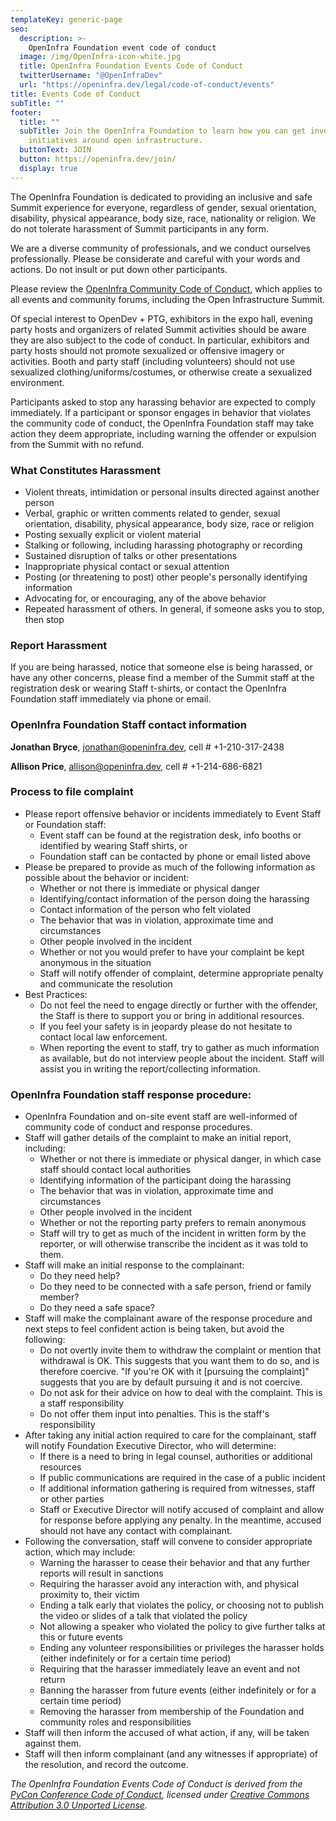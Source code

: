 ```yaml
---
templateKey: generic-page
seo:
  description: >-
    OpenInfra Foundation event code of conduct
  image: /img/OpenInfra-icon-white.jpg
  title: OpenInfra Foundation Events Code of Conduct
  twitterUsername: "@OpenInfraDev"
  url: "https://openinfra.dev/legal/code-of-conduct/events"
title: Events Code of Conduct
subTitle: ""
footer:
  title: ""
  subTitle: Join the OpenInfra Foundation to learn how you can get involved in
    initiatives around open infrastructure.
  buttonText: JOIN
  button: https://openinfra.dev/join/
  display: true
---
```


The OpenInfra Foundation is dedicated to providing an inclusive and safe Summit experience for everyone, regardless of gender, sexual orientation, disability, physical appearance, body size, race, nationality or religion. We do not tolerate harassment of Summit participants in any form.

We are a diverse community of professionals, and we conduct ourselves professionally. Please be considerate and careful with your words and actions. Do not insult or put down other participants.

Please review the [OpenInfra Community Code of Conduct](/legal/code-of-conduct), which applies to all events and community forums, including the Open Infrastructure Summit.

Of special interest to OpenDev + PTG, exhibitors in the expo hall, evening party hosts and organizers of related Summit activities should be aware they are also subject to the code of conduct. In particular, exhibitors and party hosts should not promote sexualized or offensive imagery or activities. Booth and party staff (including volunteers) should not use sexualized clothing/uniforms/costumes, or otherwise create a sexualized environment.

Participants asked to stop any harassing behavior are expected to comply immediately. If a participant or sponsor engages in behavior that violates the community code of conduct, the OpenInfra Foundation staff may take action they deem appropriate, including warning the offender or expulsion from the Summit with no refund.

### What Constitutes Harassment

- Violent threats, intimidation or personal insults directed against another person
- Verbal, graphic or written comments related to gender, sexual orientation, disability, physical appearance, body size, race or religion
- Posting sexually explicit or violent material
- Stalking or following, including harassing photography or recording
- Sustained disruption of talks or other presentations
- Inappropriate physical contact or sexual attention
- Posting (or threatening to post) other people's personally identifying information
- Advocating for, or encouraging, any of the above behavior
- Repeated harassment of others. In general, if someone asks you to stop, then stop

### Report Harassment

If you are being harassed, notice that someone else is being harassed, or have any other concerns, please find a member of the Summit staff at the registration desk or wearing Staff t-shirts, or contact the OpenInfra Foundation staff immediately via phone or email.

### OpenInfra Foundation Staff contact information

**Jonathan Bryce**, [jonathan@openinfra.dev](mailto:jonathan@openinfra.dev), cell # +1-210-317-2438

**Allison Price**, [allison@openinfra.dev](mailto:allison@openinfra.dev), cell # +1-214-686-6821

### Process to file complaint

- Please report offensive behavior or incidents immediately to Event Staff or Foundation staff:
  - Event staff can be found at the registration desk, info booths or identified by wearing Staff shirts, or
  - Foundation staff can be contacted by phone or email listed above
- Please be prepared to provide as much of the following information as possible about the behavior or incident:
  - Whether or not there is immediate or physical danger
  - Identifying/contact information of the person doing the harassing
  - Contact information of the person who felt violated
  - The behavior that was in violation, approximate time and circumstances
  - Other people involved in the incident
  - Whether or not you would prefer to have your complaint be kept anonymous in the situation
  - Staff will notify offender of complaint, determine appropriate penalty and communicate the resolution
- Best Practices:
  - Do not feel the need to engage directly or further with the offender, the Staff is there to support you or bring in additional resources.
  - If you feel your safety is in jeopardy please do not hesitate to contact local law enforcement.
  - When reporting the event to staff, try to gather as much information as available, but do not interview people about the incident. Staff will assist you in writing the report/collecting information.

### OpenInfra Foundation staff response procedure:

- OpenInfra Foundation and on-site event staff are well-informed of community code of conduct and response procedures.
- Staff will gather details of the complaint to make an initial report, including:
  - Whether or not there is immediate or physical danger, in which case staff should contact local authorities
  - Identifying information of the participant doing the harassing
  - The behavior that was in violation, approximate time and circumstances
  - Other people involved in the incident
  - Whether or not the reporting party prefers to remain anonymous
  - Staff will try to get as much of the incident in written form by the reporter, or will otherwise transcribe the incident as it was told to them.
- Staff will make an initial response to the complainant:
  - Do they need help?
  - Do they need to be connected with a safe person, friend or family member?
  - Do they need a safe space?
- Staff will make the complainant aware of the response procedure and next steps to feel confident action is being taken, but avoid the following:
  - Do not overtly invite them to withdraw the complaint or mention that withdrawal is OK. This suggests that you want them to do so, and is therefore coercive. "If you're OK with it [pursuing the complaint]" suggests that you are by default pursuing it and is not coercive.
  - Do not ask for their advice on how to deal with the complaint. This is a staff responsibility
  - Do not offer them input into penalties. This is the staff's responsibility
- After taking any initial action required to care for the complainant, staff will notify Foundation Executive Director, who will determine:
  - If there is a need to bring in legal counsel, authorities or additional resources
  - If public communications are required in the case of a public incident
  - If additional information gathering is required from witnesses, staff or other parties
  - Staff or Executive Director will notify accused of complaint and allow for response before applying any penalty. In the meantime, accused should not have any contact with complainant.
- Following the conversation, staff will convene to consider appropriate action, which may include:
  - Warning the harasser to cease their behavior and that any further reports will result in sanctions
  - Requiring the harasser avoid any interaction with, and physical proximity to, their victim
  - Ending a talk early that violates the policy, or choosing not to publish the video or slides of a talk that violated the policy
  - Not allowing a speaker who violated the policy to give further talks at this or future events
  - Ending any volunteer responsibilities or privileges the harasser holds (either indefinitely or for a certain time period)
  - Requiring that the harasser immediately leave an event and not return
  - Banning the harasser from future events (either indefinitely or for a certain time period)
  - Removing the harasser from membership of the Foundation and community roles and responsibilities
- Staff will then inform the accused of what action, if any, will be taken against them.
- Staff will then inform complainant (and any witnesses if appropriate) of the resolution, and record the outcome.

_The OpenInfra Foundation Events Code of Conduct is derived from the [PyCon Conference Code of Conduct](https://us.pycon.org/2013/about/code-of-conduct/), licensed under [Creative Commons Attribution 3.0 Unported License](https://creativecommons.org/licenses/by/3.0/)._

